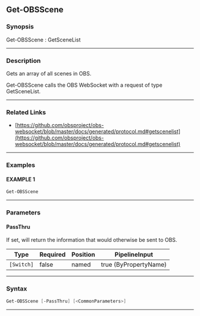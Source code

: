 Get-OBSScene
------------
### Synopsis
Get-OBSScene : GetSceneList

---
### Description

Gets an array of all scenes in OBS.


Get-OBSScene calls the OBS WebSocket with a request of type GetSceneList.

---
### Related Links
* [https://github.com/obsproject/obs-websocket/blob/master/docs/generated/protocol.md#getscenelist](https://github.com/obsproject/obs-websocket/blob/master/docs/generated/protocol.md#getscenelist)



---
### Examples
#### EXAMPLE 1
```PowerShell
Get-OBSScene
```

---
### Parameters
#### **PassThru**

If set, will return the information that would otherwise be sent to OBS.






|Type      |Required|Position|PipelineInput        |
|----------|--------|--------|---------------------|
|`[Switch]`|false   |named   |true (ByPropertyName)|



---
### Syntax
```PowerShell
Get-OBSScene [-PassThru] [<CommonParameters>]
```
---

